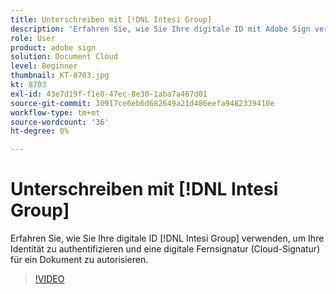 ```yaml
---
title: Unterschreiben mit [!DNL Intesi Group]
description: 'Erfahren Sie, wie Sie Ihre digitale ID mit Adobe Sign verwenden [!DNL Intesi Group] '
role: User
product: adobe sign
solution: Document Cloud
level: Beginner
thumbnail: KT-8703.jpg
kt: 8703
exl-id: 43e7d19f-f1e8-47ec-8e30-1aba7a467d01
source-git-commit: 30917ce6eb6d682649a21d486eefa9482339410e
workflow-type: tm+mt
source-wordcount: '36'
ht-degree: 0%

---
```


# Unterschreiben mit [!DNL Intesi Group]

Erfahren Sie, wie Sie Ihre digitale ID [!DNL Intesi Group] verwenden, um Ihre Identität zu authentifizieren und eine digitale Fernsignatur (Cloud-Signatur) für ein Dokument zu autorisieren.

>[!VIDEO](https://video.tv.adobe.com/v/336989?hidetitle=true)
